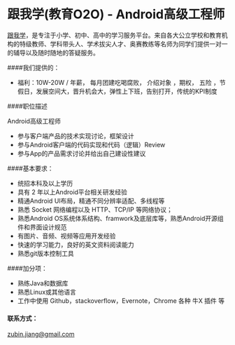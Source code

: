 跟我学(教育O2O) - Android高级工程师
==========  

[跟我学](www.genwoxue365.com)，是专注于小学、初中、高中的学习服务平台。来自各大公立学校和教育机构的特级教师、学科带头人、学术拔尖人才、奥赛教练等名师为同学们提供一对一的辅导以及随时随地的答疑服务。

####我们提供的：
- 福利：10W-20W / 年薪， 每月团建吃喝腐败， 介绍对象 ，期权， 五险 ，节假日，发展空间大，晋升机会大，弹性上下班，告别打开，传统的KPI制度

####职位描述

Android高级工程师

- 参与客户端产品的技术实现讨论，框架设计
- 参与Android客户端的代码实现和代码（逻辑）Review
- 参与App的产品需求讨论并给出自己建设性建议

####基本要求：

- 统招本科及以上学历
- 具有 2 年以上Android平台相关研发经验
- 精通Android UI布局，精通不同分辨率适配、多线程等
- 熟悉 Socket 网络编程以及 HTTP、TCP/IP 等网络协议；
- 熟悉Android OS系统体系结构、framwork及底层库等，熟悉Android开源组件和界面设计规范
- 有图片、音频、视频等应用开发经验
- 快速的学习能力，良好的英文资料阅读能力
- 熟悉git版本控制工具

####加分项：

- 熟练Java和数据库
- 熟悉Linux或其他语言
- 工作中使用 Github，stackoverflow，Evernote，Chrome 各种 牛X 插件 等

#### 联系方式：

[zubin.jiang@gmail.com](mailto:zubin.jiang@gmail.com)